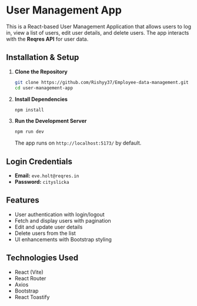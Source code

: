 # User Management App

This is a React-based User Management Application that allows users to log in, view a list of users, edit user details, and delete users. The app interacts with the **Reqres API** for user data.

## Installation & Setup

1. **Clone the Repository**  
   ```sh
   git clone https://github.com/Rishyy37/Employee-data-management.git
   cd user-management-app
   ```

2. **Install Dependencies**  
   ```sh
   npm install
   ```

3. **Run the Development Server**  
   ```sh
   npm run dev
   ```
   The app runs on `http://localhost:5173/` by default.

## Login Credentials
- **Email:** `eve.holt@reqres.in`
- **Password:** `cityslicka`

## Features
- User authentication with login/logout
- Fetch and display users with pagination
- Edit and update user details
- Delete users from the list
- UI enhancements with Bootstrap styling

## Technologies Used
- React (Vite)
- React Router
- Axios
- Bootstrap
- React Toastify

